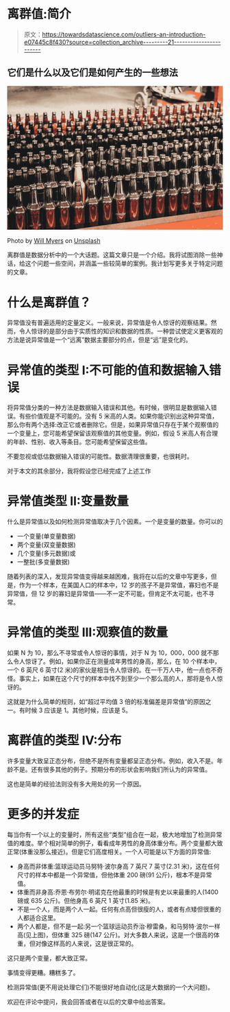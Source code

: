# 离群值:简介

> 原文：<https://towardsdatascience.com/outliers-an-introduction-e07445c8f430?source=collection_archive---------21----------------------->

## 它们是什么以及它们是如何产生的一些想法

![](img/bcf454fde698600feb245f23a40674d4.png)

Photo by [Will Myers](https://unsplash.com/@will_myers?utm_source=medium&utm_medium=referral) on [Unsplash](https://unsplash.com?utm_source=medium&utm_medium=referral)

离群值是数据分析中的一个大话题。这篇文章只是一个介绍。我将试图消除一些神话，给这个问题一些空间，并涵盖一些较简单的案例。我计划写更多关于特定问题的文章。

# 什么是离群值？

异常值没有普遍适用的定量定义。一般来说，异常值是令人惊讶的观察结果。然而，令人惊讶的是部分由于实质性的知识和数据的性质。一种尝试使定义更客观的方法是说异常值是一个“远离”数据主要部分的点，但是“远”是变化的。

# 异常值的类型 I:不可能的值和数据输入错误

将异常值分类的一种方法是数据输入错误和其他。有时候，很明显是数据输入错误。有些价值观是不可能的。没有 5 米高的人类。如果你能识别出这种异常值，那么你有两个选择:改正它或者删除它。但是，如果异常值只存在于某个观察值的一个变量上，您可能希望保留该观察值的其他变量。例如，假设 5 米高人有合理的年龄、性别、收入等条目。您可能希望保留这些值。

不要忽视或低估数据输入错误的可能性。数据清理很重要，也很耗时。

对于本文的其余部分，我将假设您已经完成了上述工作

# 异常值类型 II:变量数量

什么是异常值以及如何检测异常值取决于几个因素。一个是变量的数量。你可以的

*   一个变量(单变量数据)
*   两个变量(双变量数据)
*   几个变量(多元数据)或
*   一整批(多变量数据)

随着列表的深入，发现异常值变得越来越困难，我将在以后的文章中写更多，但是，作为一个样本，在美国人口的样本中，12 岁的孩子不是异常值，寡妇也不是异常值，但 12 岁的寡妇是异常值——不一定不可能，但肯定不太可能，也不寻常。

# 异常值的类型 III:观察值的数量

如果 N 为 10，那么不寻常或令人惊讶的事情，对于 N 为 10，000，000 就不那么令人惊讶了。例如，如果你正在测量成年男性的身高，那么，在 10 个样本中，一个 6 英尺 6 英寸(2 米)的家伙是相当令人惊讶的。在一千万人中，他一点也不奇怪。事实上，如果在这个尺寸的样本中找不到至少一个那么高的人，那将是令人惊讶的。

这就是为什么简单的规则，如“超过平均值 3 倍的标准偏差是异常值”的原因之一。有时候 3 应该是 1。其他时候，应该是 5。

# 离群值的类型 IV:分布

许多变量大致呈正态分布，但绝不是所有变量都呈正态分布。例如，收入不是。年龄不是。还有很多其他的例子。预期分布的形状会影响我们所认为的异常值。

这也是简单的经验法则没有多大用处的另一个原因。

# 更多的并发症

每当你有一个以上的变量时，所有这些“类型”组合在一起，极大地增加了检测异常值的难度。举个相对简单的例子，看看成年男性的身高体重分布。两个变量都大致正常(体重没那么接近)。但是它们高度相关。一个人可能是以下方面的异常值:

*   身高而非体重:篮球运动员马努特·波尔身高 7 英尺 7 英寸(2.31 米)，这在任何尺寸的样本中都是一个异常值，但他体重 200 磅(91 公斤)，根本不是异常值。
*   体重而非身高:乔恩·布劳尔·明诺克在他最重的时候是有史以来最重的人(1400 磅或 635 公斤)。但他身高 6 英尺 1 英寸(1.85 米)。
*   不是一个人，而是两个人一起。任何有点高但很瘦的人，或者有点矮但很重的人都适合这里。
*   两个人都是，但不是一起:另一个篮球运动员乔治·穆雷桑，和马努特·波尔一样高(见上图)，但体重 325 磅(147 公斤)。对大多数人来说，这是一个很高的体重，但对像这样高的人来说，这是很正常的。

这只是两个变量，都大致正常。

事情变得更糟。糟糕多了。

检测异常值(更不用说处理它们)不能很好地自动化(这是大数据的一个大问题)。

欢迎在评论中提问，我会回答或者在以后的文章中给出答案。